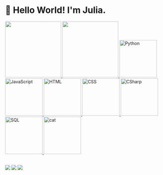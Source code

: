 # 👋 Hello World! I'm Julia. 

<table>
  <a href="https://github.com/assisjulia">
  <img height="180em" src="https://github-readme-stats.vercel.app/api?username=assisjulia&show_icons=true&theme=tokyonight&include_all_commits=true&count_private=true"/>
  <img height="180em" src="https://github-readme-stats.vercel.app/api/top-langs/?username=assisjulia&layout=compact&langs_count=6&theme=tokyonight"/>
    
  <img src="https://img.icons8.com/?size=100&id=uLDrtp8o8zTG&format=png&color=000000" width="120" alt="Python">
  <img src="https://img.icons8.com/nolan/64/javascript-logo.png" width="120" alt="JavaScript">
  <img src="https://img.icons8.com/?size=100&id=CMVEhOBzk3Zp&format=png&color=000000" width="120" alt="HTML">
  <img src="https://img.icons8.com/?size=100&id=5cVdiiKKi0vX&format=png&color=000000" width="120" alt="CSS">
  <img src="https://img.icons8.com/?size=100&id=59966&format=png&color=000000" width="120" alt="CSharp">
  <img src="https://img.icons8.com/?size=100&id=59952&format=png&color=000000" width="120" alt="SQL">
  <img src="https://media1.giphy.com/media/v1.Y2lkPTc5MGI3NjExaWhndzlkc3IwNmo3eHZjZWpqeGdwd2ljeDVtbzg2eWh4OGFqanRiaCZlcD12MV9pbnRlcm5hbF9naWZfYnlfaWQmY3Q9cw/IOaLEhOlGiuwDRqgul/giphy.gif" width="120" alt="cat">
</table>

<div> 
  <a href="https://www.linkedin.com/in/AssisJulia/" target="_blank"><img src="https://img.shields.io/badge/-LinkedIn-%230077B5?style=for-the-badge&logo=linkedin&logoColor=white" target="_blank"></a>
  <a href="https://www.instagram.com/aleajubs/" target="_blank"><img src="https://img.shields.io/badge/-Instagram-%23E4405F?style=for-the-badge&logo=instagram&logoColor=white" target="_blank"></a>
  <a href = "mailto: juliaassismiguel04@gmail.com"><img src="https://img.shields.io/badge/-Gmail-%23333?style=for-the-badge&logo=gmail&logoColor=white" target="_blank"></a>
</div>
